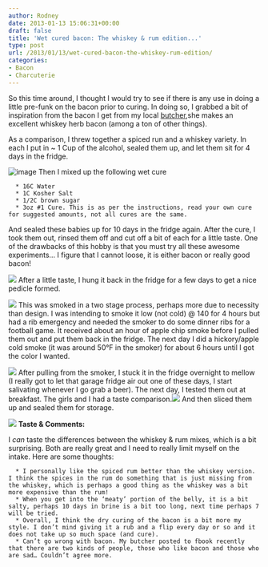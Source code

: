 ```yaml
---
author: Rodney
date: 2013-01-13 15:06:31+00:00
draft: false
title: 'Wet cured bacon: The whiskey & rum edition...'
type: post
url: /2013/01/13/wet-cured-bacon-the-whiskey-rum-edition/
categories:
- Bacon
- Charcuterie
---
```


So this time around, I thought I would try to see if there is any use in doing a little pre-funk on the bacon prior to curing. In doing so, I grabbed a bit of inspiration from the bacon I get from my local [butcher](http://www.belmontbutchery.com/),she makes an excellent whiskey herb bacon (among a ton of other things).

As a comparison, I threw together a spiced run and a whiskey variety. In each I put in ~ 1 Cup of the alcohol, sealed them up, and let them sit for 4 days in the fridge.

![image](http://media.tumblr.com/f04d18c4e32ca0bffb6514d01aae1d57/tumblr_inline_mg24d1wfbZ1ragrro.jpg)
Then I mixed up the following wet cure

	  * 16C Water
	  * 1C Kosher Salt
	  * 1/2C brown sugar
	  * 3oz #1 Cure. This is as per the instructions, read your own cure for suggested amounts, not all cures are the same.

And sealed these babies up for 10 days in the fridge again. After the cure, I took them out, rinsed them off and cut off a bit of each for a little taste. One of the drawbacks of this hobby is that you must try all these awesome experiments… I figure that I cannot loose, it is either bacon or really good bacon!

![](http://media.tumblr.com/ce0cf009ee629dd1c24b6e37fc75cae6/tumblr_inline_mgkkbvCCwS1ragrro.jpg)
After a little taste, I hung it back in the fridge for a few days to get a nice pedicle formed.

![](http://media.tumblr.com/2c741cbc4e6bf2870a99fe29d3283fd4/tumblr_inline_mgkk9aSFYL1ragrro.jpg)
This was smoked in a two stage process, perhaps more due to necessity than design. I was intending to smoke it low (not cold) @ 140 for 4 hours but had a rib emergency and needed the smoker to do some dinner ribs for a football game. It received about an hour of apple chip smoke before I pulled them out and put them back in the fridge. The next day I did a hickory/apple cold smoke (it was around 50°F in the smoker) for about 6 hours until I got the color I wanted.

![](http://media.tumblr.com/73e0b6a97f413bd3f441843fa90f4330/tumblr_inline_mgkkfsEGBT1ragrro.jpg)
After pulling from the smoker, I stuck it in the fridge overnight to mellow (I really got to let that garage fridge air out one of these days, I start salivating whenever I go grab a beer). The next day, I tested them out at breakfast. The girls and I had a taste comparison.![](http://media.tumblr.com/74f96de8e1290df5963b62eb491e0c1d/tumblr_inline_mgkkivvm4c1ragrro.jpg)
And then sliced them up and sealed them for storage.

![](http://media.tumblr.com/63b8c014e7efeafba874dc36cbe5fce0/tumblr_inline_mgkkkb2VzH1ragrro.jpg)
**Taste & Comments:**

I _can_ taste the differences between the whiskey & rum mixes, which is a bit surprising. Both are really great and I need to really limit myself on the intake. Here are some thoughts:

	  * I personally like the spiced rum better than the whiskey version. I think the spices in the rum do something that is just missing from the whiskey, which is perhaps a good thing as the whiskey was a bit more expensive than the rum!
	  * When you get into the ‘meaty’ portion of the belly, it is a bit salty, perhaps 10 days in brine is a bit too long, next time perhaps 7 will be tried.
	  * Overall, I think the dry curing of the bacon is a bit more my style. I don’t mind giving it a rub and a flip every day or so and it does not take up so much space (and cure).
	  * Can’t go wrong with bacon. My butcher posted to fbook recently that there are two kinds of people, those who like bacon and those who are sad… Couldn’t agree more.

